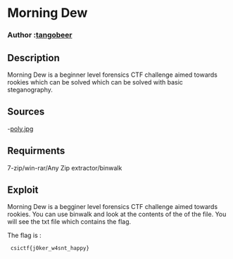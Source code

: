 # Morning Dew 

### Author :[tangobeer](https://github.com/ritwikgoel) 

## Description

Morning Dew is a beginner level forensics CTF challenge aimed towards rookies which can be solved which can be solved with basic steganography.

## Sources 
-[poly.jpg](https://github.com/ritwikgoel/ctf-challenges/raw/master/forensics/Morning%20Dew/Morning%20Dew.jpg)

## Requirments 
7-zip/win-rar/Any Zip extractor/binwalk 
## Exploit 
Morning Dew is a begginer level forensics CTF challenge aimed towards rookies.
You can use binwalk and look at the contents of the of the file.
You will see the txt file which contains the flag. 

 The flag is : 
 ```sh
  csictf{j0ker_w4snt_happy}
```
